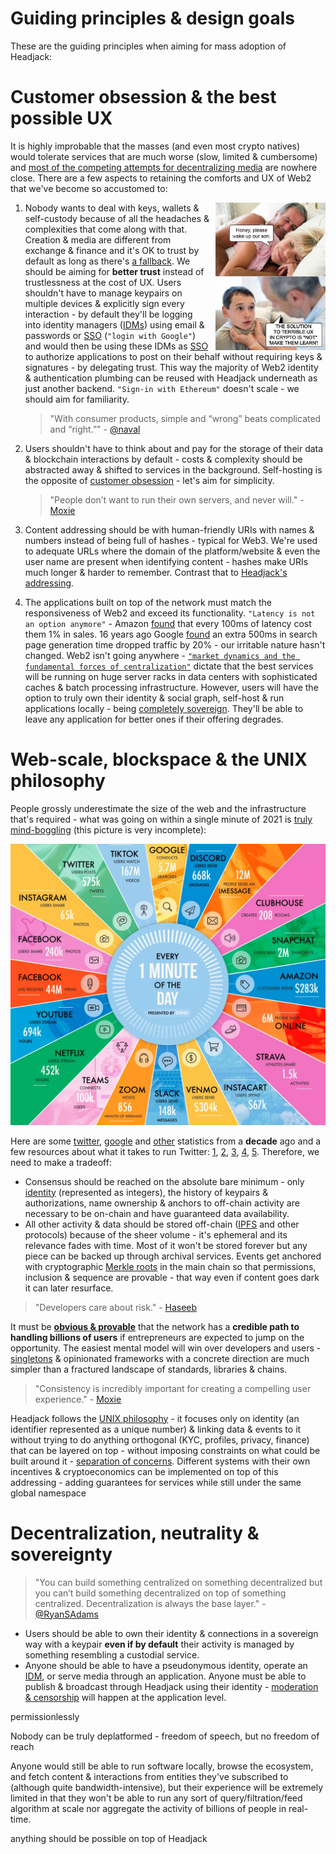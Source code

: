 # Guiding principles & design goals

These are the guiding principles when aiming for mass adoption of Headjack:

<!-- toc -->

# Customer obsession & the best possible UX

It is highly improbable that the masses (and even most crypto natives) would tolerate services that are much worse (slow, limited & cumbersome) and [most of the competing attempts for decentralizing media](competition.md) are nowhere close. There are a few aspects to retaining the comforts and UX of Web2 that we've become so accustomed to:

<img src="images/meme_make_them_learn.png" align="right" style="margin-left: 8px; width: 35%">

1. Nobody wants to deal with keys, wallets & self-custody because of all the headaches & complexities that come along with that. Creation & media are different from exchange & finance and it's OK to trust by default as long as there's [a fallback](#decentralization-neutrality--sovereignty). We should be aiming for **better trust** instead of trustlessness at the cost of UX. Users shouldn't have to manage keypairs on multiple devices & explicitly sign every interaction - by default they'll be logging into identity managers ([IDMs](IDM.md)) using email & passwords or [SSO](https://en.wikipedia.org/wiki/Single_sign-on) (`"login with Google"`) and would then be using these IDMs as [SSO](https://en.wikipedia.org/wiki/Single_sign-on) to authorize applications to post on their behalf without requiring keys & signatures - by delegating trust. This way the majority of Web2 identity & authentication plumbing can be reused with Headjack underneath as just another backend. `"Sign-in with Ethereum"` doesn't scale - we should aim for familiarity.

    > "With consumer products, simple and “wrong” beats complicated and “right.”" - [@naval](https://twitter.com/naval/status/1542651322532384768)

2. Users shouldn't have to think about and pay for the storage of their data & blockchain interactions by default - costs & complexity should be abstracted away & shifted to services in the background. Self-hosting is the opposite of [customer obsession](https://twitter.com/arvanaghi/status/1537519858233008128) - let's aim for simplicity.

    > "People don’t want to run their own servers, and never will." - [Moxie](https://moxie.org/2022/01/07/web3-first-impressions.html)

3. Content addressing should be with human-friendly URIs with names & numbers instead of being full of hashes - typical for Web3. We're used to adequate URLs where the domain of the platform/website & even the user name are present when identifying content - hashes make URIs much longer & harder to remember. Contrast that to [Headjack's addressing](addressing.md).

4. The applications built on top of the network must match the responsiveness of Web2 and exceed its functionality. `"Latency is not an option anymore"` - Amazon [found](https://www.gigaspaces.com/blog/amazon-found-every-100ms-of-latency-cost-them-1-in-sales) that every 100ms of latency cost them 1% in sales. 16 years ago Google [found](http://glinden.blogspot.com/2006/11/marissa-mayer-at-web-20.html) an extra 500ms in search page generation time dropped traffic by 20% - our irritable nature hasn't changed. Web2 isn't going anywhere - [`"market dynamics and the fundamental forces of centralization"`](https://moxie.org/2022/01/07/web3-first-impressions.html) dictate that the best services will be running on huge server racks in data centers with sophisticated caches & batch processing infrastructure. However, users will have the option to truly own their identity & social graph, self-host & run applications locally - being [completely sovereign](#decentralization-neutrality--sovereignty). They'll be able to leave any application for better ones if their offering degrades.

<!-- <img src="images/meme_web2_web3_hands.jpg" align="right" style="margin-left: 8px; width: 35%"> -->

# Web-scale, blockspace & the UNIX philosophy

People grossly underestimate the size of the web and the infrastructure that's required - what was going on within a single minute of 2021 is [<ins>truly mind-boggling</ins>](https://www.techspot.com/news/91513-visualizing-minute-internet-2021.html) (this picture is very incomplete):

<img src="images/web_scale_techspot.webp">

<!-- <img src="https://static.techspot.com/images2/news/bigimage/2021/09/2021-09-30-image-32-j.webp"> -->

<!-- infographic generated from these guys:
https://www.domo.com/learn/infographic/data-never-sleeps-9 -->

Here are some [twitter](https://www.internetlivestats.com/twitter-statistics/), [google](https://www.internetlivestats.com/google-search-statistics/) and [other](https://www.internetlivestats.com/) statistics from a **decade** ago and a few resources about what it takes to run Twitter: [1](http://highscalability.com/blog/2009/10/13/why-are-facebook-digg-and-twitter-so-hard-to-scale.html), [2](http://highscalability.com/blog/2013/7/8/the-architecture-twitter-uses-to-deal-with-150m-active-users.html), [3](https://blog.twitter.com/engineering/en_us/topics/infrastructure/2016/the-infrastructure-behind-twitter-efficiency-and-optimization), [4](https://blog.twitter.com/engineering/en_us/topics/infrastructure/2017/the-infrastructure-behind-twitter-scale), [5](https://blog.twitter.com/engineering/en_us/topics/infrastructure/2021/processing-billions-of-events-in-real-time-at-twitter-). Therefore, we need to make a tradeoff:

- Consensus should be reached on the absolute bare minimum - only [identity](identity.md) (represented as integers), the history of keypairs & authorizations, name ownership & anchors to off-chain activity are necessary to be on-chain and have guaranteed data availability.
- All other activity & data should be stored off-chain ([IPFS](https://en.wikipedia.org/wiki/InterPlanetary_File_System) and other protocols) because of the sheer volume - it's ephemeral and its relevance fades with time. Most of it won't be stored forever but any piece can be backed up through archival services. Events get anchored with cryptographic [Merkle roots](https://en.wikipedia.org/wiki/Merkle_tree) in the main chain so that permissions, inclusion & sequence are provable - that way even if content goes dark it can later resurface. <!-- and be deduplicated by linking it to previous instances (as long as Merkle proofs are present). -->

>"Developers care about risk." - [Haseeb](https://haseebq.com/why-decentralization-isnt-as-important-as-you-think/)

It must be [**obvious & provable**](numbers.md) that the network has a **credible path to handling billions of users** if entrepreneurs are expected to jump on the opportunity. The easiest mental model will win over developers and users - [singletons](https://en.wikipedia.org/wiki/Singleton_pattern) & opinionated frameworks with a concrete direction are much simpler than a fractured landscape of standards, libraries & chains.

> "Consistency is incredibly important for creating a compelling user experience." - [Moxie](https://signal.org/blog/the-ecosystem-is-moving/)

Headjack follows the [UNIX philosophy](https://en.wikipedia.org/wiki/Unix_philosophy) - it focuses only on identity (an identifier represented as a unique number) & linking data & events to it without trying to do anything orthogonal (KYC, profiles, privacy, finance) that can be layered on top - without imposing constraints on what could be built around it - [separation of concerns](https://en.wikipedia.org/wiki/Separation_of_concerns). Different systems with their own incentives & cryptoeconomics can be implemented on top of this addressing - adding guarantees for services while still under the same global namespace

# Decentralization, neutrality & sovereignty

> "You can build something centralized on something decentralized but you can’t build something decentralized on top of something centralized. Decentralization is always the base layer." - [@RyanSAdams](https://twitter.com/RyanSAdams/status/1553776203621965826)

- Users should be able to own their identity & connections in a sovereign way with a keypair **even if by default** their activity is managed by something resembling a custodial service.
- Anyone should be able to have a pseudonymous identity, operate an [IDM](IDM.md), or serve media through an application. Anyone must be able to publish & broadcast through Headjack using their identity - [moderation & censorship](moderation.md) will happen at the application level.

permissionlessly 

Nobody can be truly deplatformed - freedom of speech, but no freedom of reach

Anyone would still be able to run software locally, browse the ecosystem, and fetch content & interactions from entities they've subscribed to (although quite bandwidth-intensive), but their experience will be extremely limited in that they won't be able to run any sort of query/filtration/feed algorithm at scale nor aggregate the activity of billions of people in real-time.

anything should be possible on top of Headjack



